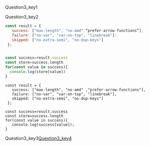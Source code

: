 Question3_key1


Question3_key2


```javascript
const result = {
   success: ["max-length", "no-amd" “prefer-arrow-functions”],
   failure: ["no-var", "var-on-top", "linebreak"]:
   skipped: ["no-extra-semi", "no-dup-keys"]
 };


const success=result.success
const store=success,length
for(const value in success){
  console.log(store[value])
}
```


```solution
const result = {
   success: ["max-length", "no-amd" ,"prefer-arrow-functions"],
   failure: ["no-var", "var-on-top", "linebreak"],
   skipped: ["no-extra-semi", "no-dup-keys"]
 };
 
const success=result.success
const store=success.length
for(const value in success){
   console.log(success[value]);
}
```

Question3_key3[Question3_key4](https://www.merakilearn.org/course/126/exercise/3256)
